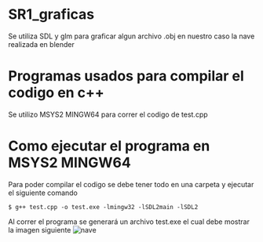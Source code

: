 # SR1_graficas
Se utiliza SDL y glm para graficar algun archivo .obj en nuestro caso la nave realizada en blender
# Programas usados para compilar el codigo en c++
Se utilizo MSYS2 MINGW64 para correr el codigo de test.cpp
# Como ejecutar el programa en MSYS2 MINGW64
Para poder compilar el codigo se debe tener todo en una carpeta y ejecutar el siguiente comando
```shell
$ g++ test.cpp -o test.exe -lmingw32 -lSDL2main -lSDL2
```
Al correr el programa se generará un archivo test.exe el cual debe mostrar la imagen siguiente
![nave](https://github.com/GarciaAlegria/SR1_graficas/assets/84537086/144d694e-1bfe-4a31-93b4-6525d40071f9)
